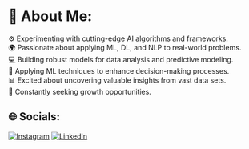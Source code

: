 # 💫 About Me:
⚙️ Experimenting with cutting-edge AI algorithms and frameworks.<br>🌍 Passionate about applying ML, DL, and NLP to real-world problems.<br>💻 Building robust models for data analysis and predictive modeling.<br>🎯 Applying ML techniques to enhance decision-making processes.<br>📊 Excited about uncovering valuable insights from vast data sets.<br>🚀 Constantly seeking growth opportunities.



## 🌐 Socials:
[![Instagram](https://img.shields.io/badge/Instagram-%23E4405F.svg?logo=Instagram&logoColor=white)](https://instagram.com/sainitishmitta04) [![LinkedIn](https://img.shields.io/badge/LinkedIn-%230077B5.svg?logo=linkedin&logoColor=white)](https://linkedin.com/in/sainitishmitta04) 


